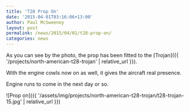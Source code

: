 ```yaml
---
title: 'T28 Prop On'
date: '2015-04-01T03:16:06+13:00'
author: Paul McSweeney
layout: post
permalink: /news/2015/04/01/t28-prop-on/
categories: news
---
```


As you can see by the photo, the prop has been fitted to the [Trojan]({{ '/projects/north-american-t28-trojan' | relative_url }}). 

With the engine cowls now on as well, it gives the aircraft real presence. 

Engine runs to come in the next day or so.

![Prop on]({{ '/assets/img/projects/north-american-t28-trojan/t28-trojan-15.jpg' | relative_url }})
